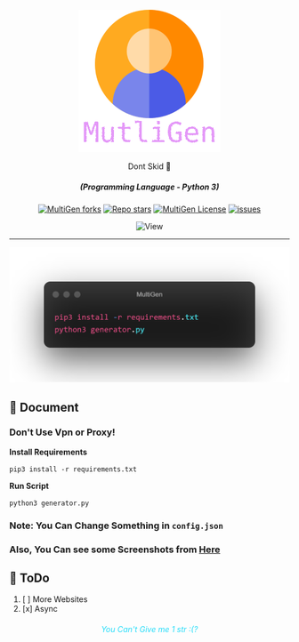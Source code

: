 <p align="center"><img src="images/02.png" alt="MultiGen"></p>
<div align="center" style="margin-top: 0;">
   <p>Dont Skid 👀</p>
</div>
<em><h5 align="center">(Programming Language - Python 3)</h5></em>
<p align="center">
<a href="#"><img alt="MultiGen forks" src="https://img.shields.io/github/forks/BlackSnowDot/MultiAccountGenerator?style=for-the-badge"></a>
<a href="#"><img alt="Repo stars" src="https://img.shields.io/github/stars/BlackSnowDot/MultiAccountGenerator?style=for-the-badge&color=yellow"></a>
<a href="#"><img alt="MultiGen License" src="https://img.shields.io/github/license/BlackSnowDot/MultiAccountGenerator?color=orange&style=for-the-badge"></a>
<a href="https://github.com/BlackSnowDot/MultiAccountGenerator/issues"><img alt="issues" src="https://img.shields.io/github/issues/BlackSnowDot/MultiAccountGenerator?color=purple&style=for-the-badge"></a>
<p align="center"><img src="https://views.whatilearened.today/views/github/BlackSnowDot/MultiAccountGenerator.svg" width="80px" height="28px" alt="View"></p>

---

<p align="center"><img src="images/01.png" width="1040" alt="outlook"></p>

## 📝 Document
### Don't Use Vpn or Proxy!
**Install Requirements**

```
pip3 install -r requirements.txt
```

**Run Script**
```shell
python3 generator.py
```

### Note: You Can Change Something in `config.json`
### Also, You Can see some Screenshots from [Here](https://github.com/BlackSnowDot/MultiAccountGenerator/tree/main/screenshots)

## 📝 ToDo

1. [ ] More Websites
2. [x] Async

<h6 align="center" style="color: #25DCF9">You Can't Give me 1 str :(?</h6>

